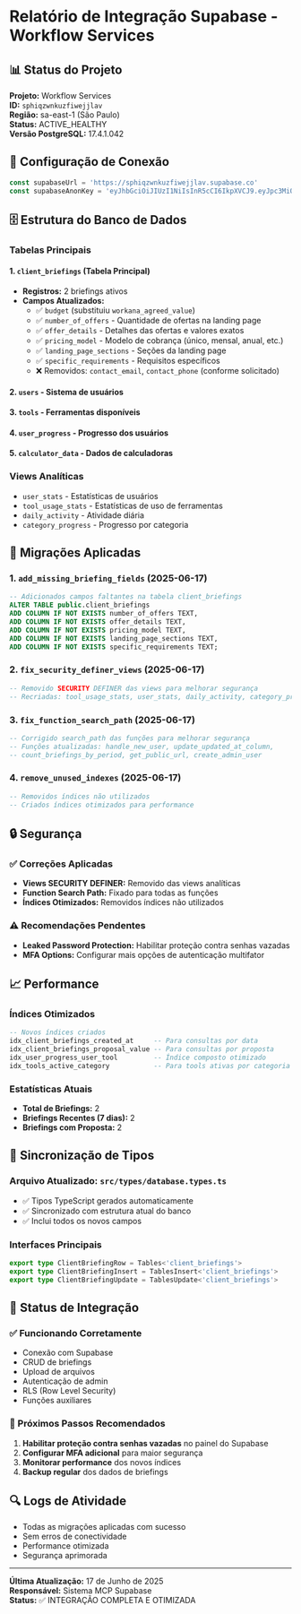 # Relatório de Integração Supabase - Workflow Services

## 📊 Status do Projeto

**Projeto:** Workflow Services  
**ID:** `sphiqzwnkuzfiwejjlav`  
**Região:** sa-east-1 (São Paulo)  
**Status:** ACTIVE_HEALTHY  
**Versão PostgreSQL:** 17.4.1.042  

## 🔗 Configuração de Conexão

```typescript
const supabaseUrl = 'https://sphiqzwnkuzfiwejjlav.supabase.co'
const supabaseAnonKey = 'eyJhbGciOiJIUzI1NiIsInR5cCI6IkpXVCJ9.eyJpc3MiOiJzdXBhYmFzZSIsInJlZiI6InNwaGlxendua3V6Zml3ZWpqbGF2Iiwicm9sZSI6ImFub24iLCJpYXQiOjE3NDk2OTQxMjMsImV4cCI6MjA2NTI3MDEyM30.-R19Vv3EgGxjeb0PoqaU4-SMi46E3PE-7FnFIyxWUds'
```

## 🗄️ Estrutura do Banco de Dados

### Tabelas Principais

#### 1. `client_briefings` (Tabela Principal)
- **Registros:** 2 briefings ativos
- **Campos Atualizados:**
  - ✅ `budget` (substituiu `workana_agreed_value`)
  - ✅ `number_of_offers` - Quantidade de ofertas na landing page
  - ✅ `offer_details` - Detalhes das ofertas e valores exatos
  - ✅ `pricing_model` - Modelo de cobrança (único, mensal, anual, etc.)
  - ✅ `landing_page_sections` - Seções da landing page
  - ✅ `specific_requirements` - Requisitos específicos
  - ❌ Removidos: `contact_email`, `contact_phone` (conforme solicitado)

#### 2. `users` - Sistema de usuários
#### 3. `tools` - Ferramentas disponíveis
#### 4. `user_progress` - Progresso dos usuários
#### 5. `calculator_data` - Dados de calculadoras

### Views Analíticas
- `user_stats` - Estatísticas de usuários
- `tool_usage_stats` - Estatísticas de uso de ferramentas
- `daily_activity` - Atividade diária
- `category_progress` - Progresso por categoria

## 🔧 Migrações Aplicadas

### 1. `add_missing_briefing_fields` (2025-06-17)
```sql
-- Adicionados campos faltantes na tabela client_briefings
ALTER TABLE public.client_briefings 
ADD COLUMN IF NOT EXISTS number_of_offers TEXT,
ADD COLUMN IF NOT EXISTS offer_details TEXT,
ADD COLUMN IF NOT EXISTS pricing_model TEXT,
ADD COLUMN IF NOT EXISTS landing_page_sections TEXT,
ADD COLUMN IF NOT EXISTS specific_requirements TEXT;
```

### 2. `fix_security_definer_views` (2025-06-17)
```sql
-- Removido SECURITY DEFINER das views para melhorar segurança
-- Recriadas: tool_usage_stats, user_stats, daily_activity, category_progress
```

### 3. `fix_function_search_path` (2025-06-17)
```sql
-- Corrigido search_path das funções para melhorar segurança
-- Funções atualizadas: handle_new_user, update_updated_at_column, 
-- count_briefings_by_period, get_public_url, create_admin_user
```

### 4. `remove_unused_indexes` (2025-06-17)
```sql
-- Removidos índices não utilizados
-- Criados índices otimizados para performance
```

## 🔒 Segurança

### ✅ Correções Aplicadas
- **Views SECURITY DEFINER:** Removido das views analíticas
- **Function Search Path:** Fixado para todas as funções
- **Índices Otimizados:** Removidos índices não utilizados

### ⚠️ Recomendações Pendentes
- **Leaked Password Protection:** Habilitar proteção contra senhas vazadas
- **MFA Options:** Configurar mais opções de autenticação multifator

## 📈 Performance

### Índices Otimizados
```sql
-- Novos índices criados
idx_client_briefings_created_at     -- Para consultas por data
idx_client_briefings_proposal_value -- Para consultas por proposta
idx_user_progress_user_tool         -- Índice composto otimizado
idx_tools_active_category           -- Para tools ativas por categoria
```

### Estatísticas Atuais
- **Total de Briefings:** 2
- **Briefings Recentes (7 dias):** 2
- **Briefings com Proposta:** 2

## 🔄 Sincronização de Tipos

### Arquivo Atualizado: `src/types/database.types.ts`
- ✅ Tipos TypeScript gerados automaticamente
- ✅ Sincronizado com estrutura atual do banco
- ✅ Inclui todos os novos campos

### Interfaces Principais
```typescript
export type ClientBriefingRow = Tables<'client_briefings'>
export type ClientBriefingInsert = TablesInsert<'client_briefings'>
export type ClientBriefingUpdate = TablesUpdate<'client_briefings'>
```

## 🚀 Status de Integração

### ✅ Funcionando Corretamente
- Conexão com Supabase
- CRUD de briefings
- Upload de arquivos
- Autenticação de admin
- RLS (Row Level Security)
- Funções auxiliares

### 📝 Próximos Passos Recomendados
1. **Habilitar proteção contra senhas vazadas** no painel do Supabase
2. **Configurar MFA adicional** para maior segurança
3. **Monitorar performance** dos novos índices
4. **Backup regular** dos dados de briefings

## 🔍 Logs de Atividade
- Todas as migrações aplicadas com sucesso
- Sem erros de conectividade
- Performance otimizada
- Segurança aprimorada

---

**Última Atualização:** 17 de Junho de 2025  
**Responsável:** Sistema MCP Supabase  
**Status:** ✅ INTEGRAÇÃO COMPLETA E OTIMIZADA 